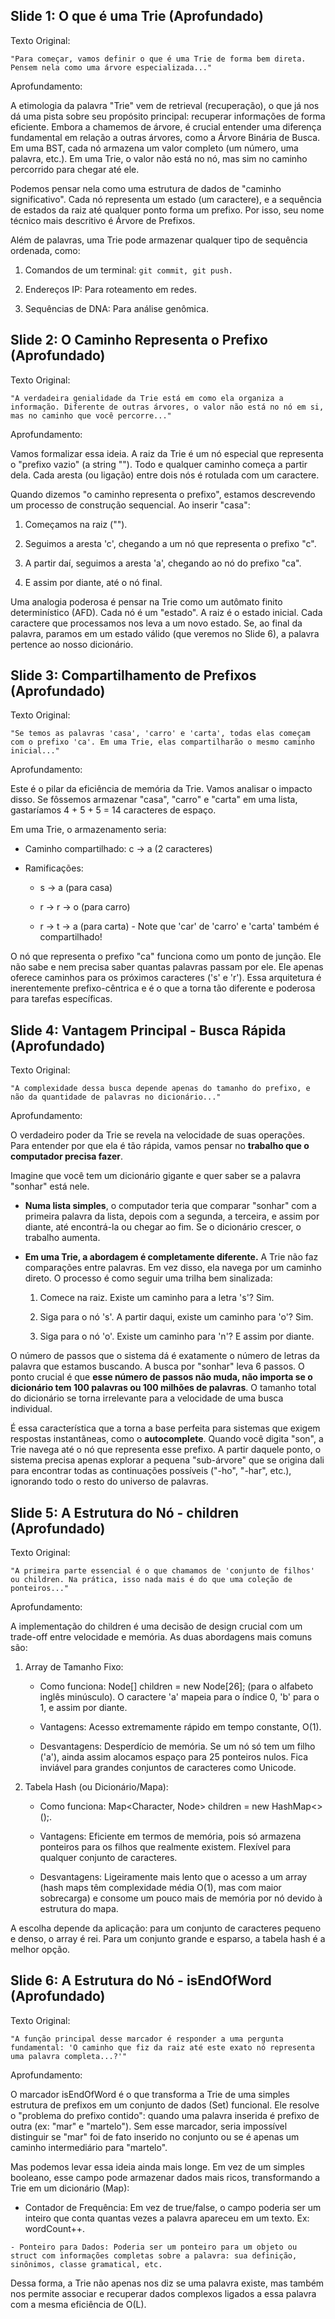 
## Slide 1: O que é uma Trie (Aprofundado)

Texto Original:

    "Para começar, vamos definir o que é uma Trie de forma bem direta. Pensem nela como uma árvore especializada..."

Aprofundamento:

A etimologia da palavra "Trie" vem de retrieval (recuperação), o que já nos dá uma pista sobre seu propósito principal: recuperar informações de forma eficiente. Embora a chamemos de árvore, é crucial entender uma diferença fundamental em relação a outras árvores, como a Árvore Binária de Busca. Em uma BST, cada nó armazena um valor completo (um número, uma palavra, etc.). Em uma Trie, o valor não está no nó, mas sim no caminho percorrido para chegar até ele.

Podemos pensar nela como uma estrutura de dados de "caminho significativo". Cada nó representa um estado (um caractere), e a sequência de estados da raiz até qualquer ponto forma um prefixo. Por isso, seu nome técnico mais descritivo é Árvore de Prefixos.

Além de palavras, uma Trie pode armazenar qualquer tipo de sequência ordenada, como:

  1. Comandos de um terminal: `git commit, git push.`

  2. Endereços IP: Para roteamento em redes.

  3. Sequências de DNA: Para análise genômica.

## Slide 2: O Caminho Representa o Prefixo (Aprofundado)

Texto Original:

    "A verdadeira genialidade da Trie está em como ela organiza a informação. Diferente de outras árvores, o valor não está no nó em si, mas no caminho que você percorre..."

Aprofundamento:

Vamos formalizar essa ideia. A raiz da Trie é um nó especial que representa o "prefixo vazio" (a string ""). Todo e qualquer caminho começa a partir dela. Cada aresta (ou ligação) entre dois nós é rotulada com um caractere.

Quando dizemos "o caminho representa o prefixo", estamos descrevendo um processo de construção sequencial. Ao inserir "casa":

  1. Começamos na raiz ("").

  2. Seguimos a aresta 'c', chegando a um nó que representa o prefixo "c".

  3. A partir daí, seguimos a aresta 'a', chegando ao nó do prefixo "ca".

  4. E assim por diante, até o nó final.

Uma analogia poderosa é pensar na Trie como um autômato finito determinístico (AFD). Cada nó é um "estado". A raiz é o estado inicial. Cada caractere que processamos nos leva a um novo estado. Se, ao final da palavra, paramos em um estado válido (que veremos no Slide 6), a palavra pertence ao nosso dicionário.

## Slide 3: Compartilhamento de Prefixos (Aprofundado)

Texto Original:

    "Se temos as palavras 'casa', 'carro' e 'carta', todas elas começam com o prefixo 'ca'. Em uma Trie, elas compartilharão o mesmo caminho inicial..."

Aprofundamento:

Este é o pilar da eficiência de memória da Trie. Vamos analisar o impacto disso. Se fôssemos armazenar "casa", "carro" e "carta" em uma lista, gastaríamos 4 + 5 + 5 = 14 caracteres de espaço.

Em uma Trie, o armazenamento seria:

    

 - Caminho compartilhado: c -> a (2 caracteres)
   
       
 - Ramificações:
  
	 - s -> a (para casa)
        
    -  r -> r -> o (para carro)
        
      - r -> t -> a (para carta) - Note que 'car' de 'carro' e 'carta' também é compartilhado!

O nó que representa o prefixo "ca" funciona como um ponto de junção. Ele não sabe e nem precisa saber quantas palavras passam por ele. Ele apenas oferece caminhos para os próximos caracteres ('s' e 'r'). Essa arquitetura é inerentemente prefixo-cêntrica e é o que a torna tão diferente e poderosa para tarefas específicas.

## Slide 4: Vantagem Principal - Busca Rápida (Aprofundado)

Texto Original:

    "A complexidade dessa busca depende apenas do tamanho do prefixo, e não da quantidade de palavras no dicionário..."

Aprofundamento:


O verdadeiro poder da Trie se revela na velocidade de suas operações. Para entender por que ela é tão rápida, vamos pensar no **trabalho que o computador precisa fazer**.

Imagine que você tem um dicionário gigante e quer saber se a palavra "sonhar" está nele.

-   **Numa lista simples**, o computador teria que comparar "sonhar" com a primeira palavra da lista, depois com a segunda, a terceira, e assim por diante, até encontrá-la ou chegar ao fim. Se o dicionário crescer, o trabalho aumenta.
    
-   **Em uma Trie, a abordagem é completamente diferente.** A Trie não faz comparações entre palavras. Em vez disso, ela navega por um caminho direto. O processo é como seguir uma trilha bem sinalizada:
    
    1.  Comece na raiz. Existe um caminho para a letra 's'? Sim.
        
    2.  Siga para o nó 's'. A partir daqui, existe um caminho para 'o'? Sim.
        
    3.  Siga para o nó 'o'. Existe um caminho para 'n'? E assim por diante.
        

O número de passos que o sistema dá é exatamente o número de letras da palavra que estamos buscando. A busca por "sonhar" leva 6 passos. O ponto crucial é que **esse número de passos não muda, não importa se o dicionário tem 100 palavras ou 100 milhões de palavras**. O tamanho total do dicionário se torna irrelevante para a velocidade de uma busca individual.

É essa característica que a torna a base perfeita para sistemas que exigem respostas instantâneas, como o **autocomplete**. Quando você digita "son", a Trie navega até o nó que representa esse prefixo. A partir daquele ponto, o sistema precisa apenas explorar a pequena "sub-árvore" que se origina dali para encontrar todas as continuações possíveis ("-ho", "-har", etc.), ignorando todo o resto do universo de palavras.


## Slide 5: A Estrutura do Nó - children (Aprofundado)

Texto Original:

    "A primeira parte essencial é o que chamamos de 'conjunto de filhos' ou children. Na prática, isso nada mais é do que uma coleção de ponteiros..."

Aprofundamento:

A implementação do children é uma decisão de design crucial com um trade-off entre velocidade e memória. As duas abordagens mais comuns são:

   1. Array de Tamanho Fixo:

        - Como funciona: Node[] children = new Node[26]; (para o alfabeto inglês minúsculo). O caractere 'a' mapeia para o índice 0, 'b' para o 1, e assim por diante.

        - Vantagens: Acesso extremamente rápido em tempo constante, O(1).

        - Desvantagens: Desperdício de memória. Se um nó só tem um filho ('a'), ainda assim alocamos espaço para 25 ponteiros nulos. Fica inviável para grandes conjuntos de caracteres como Unicode.

   2. Tabela Hash (ou Dicionário/Mapa):

       - Como funciona: Map<Character, Node> children = new HashMap<>();.

      -  Vantagens: Eficiente em termos de memória, pois só armazena ponteiros para os filhos que realmente existem. Flexível para qualquer conjunto de caracteres.

       - Desvantagens: Ligeiramente mais lento que o acesso a um array (hash maps têm complexidade média O(1), mas com maior sobrecarga) e consome um pouco mais de memória por nó devido à estrutura do mapa.

A escolha depende da aplicação: para um conjunto de caracteres pequeno e denso, o array é rei. Para um conjunto grande e esparso, a tabela hash é a melhor opção.

## Slide 6: A Estrutura do Nó - isEndOfWord (Aprofundado)

Texto Original:

    "A função principal desse marcador é responder a uma pergunta fundamental: 'O caminho que fiz da raiz até este exato nó representa uma palavra completa...?'"

Aprofundamento:

O marcador isEndOfWord é o que transforma a Trie de uma simples estrutura de prefixos em um conjunto de dados (Set) funcional. Ele resolve o "problema do prefixo contido": quando uma palavra inserida é prefixo de outra (ex: "mar" e "martelo"). Sem esse marcador, seria impossível distinguir se "mar" foi de fato inserido no conjunto ou se é apenas um caminho intermediário para "martelo".

Mas podemos levar essa ideia ainda mais longe. Em vez de um simples booleano, esse campo pode armazenar dados mais ricos, transformando a Trie em um dicionário (Map):

   - Contador de Frequência: Em vez de true/false, o campo poderia ser um inteiro que conta quantas vezes a palavra apareceu em um texto. Ex: wordCount++.

    - Ponteiro para Dados: Poderia ser um ponteiro para um objeto ou struct com informações completas sobre a palavra: sua definição, sinônimos, classe gramatical, etc.

Dessa forma, a Trie não apenas nos diz se uma palavra existe, mas também nos permite associar e recuperar dados complexos ligados a essa palavra com a mesma eficiência de O(L).
